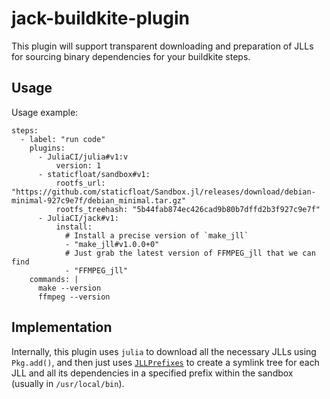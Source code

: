 # jack-buildkite-plugin
This plugin will support transparent downloading and preparation of JLLs for sourcing binary dependencies for your buildkite steps.

## Usage

Usage example:
```
steps:
  - label: "run code"
    plugins:
      - JuliaCI/julia#v1:v
          version: 1
      - staticfloat/sandbox#v1:
          rootfs_url: "https://github.com/staticfloat/Sandbox.jl/releases/download/debian-minimal-927c9e7f/debian_minimal.tar.gz"
          rootfs_treehash: "5b44fab874ec426cad9b80b7dffd2b3f927c9e7f"
      - JuliaCI/jack#v1:
          install:
            # Install a precise version of `make_jll`
            - "make_jll#v1.0.0+0"
            # Just grab the latest version of FFMPEG_jll that we can find
            - "FFMPEG_jll"
    commands: |
      make --version
      ffmpeg --version
```

## Implementation

Internally, this plugin uses `julia` to download all the necessary JLLs using `Pkg.add()`, and then just uses [`JLLPrefixes`](https://github.com/JuliaPackaging/JLLPrefixes.jl/) to create a symlink tree for each JLL and all its dependencies in a specified prefix within the sandbox (usually in `/usr/local/bin`).
